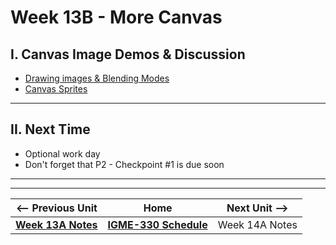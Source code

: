 # Week 13B - More Canvas

## I. Canvas Image Demos & Discussion

- [Drawing images & Blending Modes](https://github.com/tonethar/IGME-330-Master/blob/master/notes/canvas-5.md)
- [Canvas Sprites](https://github.com/tonethar/IGME-330-Master/blob/master/notes/canvas-6.md)

<hr>

## II. Next Time
- Optional work day
- Don't forget that P2 - Checkpoint #1 is due soon

<hr><hr>

| <-- Previous Unit | Home | Next Unit -->
| --- | --- | --- 
| [**Week 13A Notes**](13A.md)     |  [**IGME-330 Schedule**](../schedule.md) | Week 14A Notes
